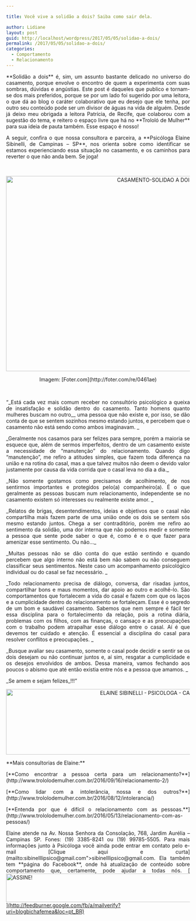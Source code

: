 ```yaml
---

title: Você vive a solidão a dois? Saiba como sair dela.

author: Lidiane
layout: post
guid: http://localhost/wordpress/2017/05/05/solidao-a-dois/
permalink: /2017/05/05/solidao-a-dois/
categories:
  - Comportamento
  - Relacionamento
---
```

<p align="justify">
  **Solidão a dois** é, sim, um assunto bastante delicado no universo do casamento, porque envolve o encontro de quem a experimenta com suas sombras, dúvidas e angústias. Este post é daqueles que publico e tornam-se dos mais preferidos, porque se por um lado foi sugerido por uma leitora, o que dá ao blog o caráter colaborativo que eu desejo que ele tenha, por outro seu conteúdo pode ser um divisor de águas na vida de alguém. Desde já deixo meu obrigada a leitora Patrícia, de Recife, que colaborou com a sugestão do tema, e reitero o espaço livre que há no **Trololó de Mulher** para sua ideia de pauta também. Esse espaço é nosso!
</p>

<p align="justify">
  A seguir, confira o que nossa consultora e parceira, a **Psicóloga Elaine Sibinelli, de Campinas – SP**, nos orienta sobre como identificar se estamos experienciando essa situação no casamento, e os caminhos para reverter o que não anda bem. Se joga!
</p>

&nbsp;

<p align="center">
  <img class="alignnone size-full wp-image-13784" src="http://www.trololodemulher.com.br/blog/wp-content/uploads/2017/05/CASAMENTO-SOLIDAO-A-DOIS.jpg" alt="CASAMENTO-SOLIDAO A DOIS" width="800" height="533" />
</p>

<p align="center">
  Imagem: [Foter.com](http://foter.com/re/0461ae) 
</p>

&nbsp;

<p align="justify">
  “_Está cada vez mais comum receber no consultório psicológico a queixa de insatisfação e solidão dentro do casamento. Tanto homens quanto mulheres buscam no outro_<a name="_GoBack"></a>_ uma pessoa que não existe e, por isso, se dão conta de que se sentem sozinhos mesmo estando juntos, e percebem que o casamento não está sendo como ambos imaginavam. _
</p>

<p align="justify">
  _Geralmente nos casamos para ser felizes para sempre, porém a maioria se esquece que, além de sermos imperfeitos, dentro de um casamento existe a necessidade de “manutenção” do relacionamento. Quando digo “manutenção”, me refiro a atitudes simples, que fazem toda diferença na união e na rotina do casal, mas a que talvez muitos não deem o devido valor justamente por causa da vida corrida que o casal leva no dia a dia._
</p>

<p align="justify">
  _Não somente gostamos como precisamos de acolhimento, de nos sentirmos importantes e protegidos pelo(a) companheiro(a). É o que geralmente as pessoas buscam num relacionamento, independente se no casamento existem só interesses ou realmente existe amor. _
</p>

<p align="justify">
  _Relatos de brigas, desentendimentos, ideias e objetivos que o casal não compartilha mais fazem parte de uma união onde os dois se sentem sós mesmo estando juntos. Chega a ser contraditório, porém me refiro ao sentimento da solidão, uma dor interna que não podemos medir e somente a pessoa que sente pode saber o que é, como é e o que fazer para amenizar esse sentimento. Ou não&#8230;_
</p>

<p align="justify">
  _Muitas pessoas não se dão conta do que estão sentindo e quando percebem que algo interno não está bem não sabem ou não conseguem classificar seus sentimentos. Neste caso um acompanhamento psicológico individual ou do casal se faz necessário. _
</p>

<p align="justify">
  _Todo relacionamento precisa de diálogo, conversa, dar risadas juntos, compartilhar bons e maus momentos, dar apoio ao outro e acolhê-lo. São comportamentos que fortalecem a vida do casal e fazem com que os laços e a cumplicidade dentro do relacionamento se fortaleçam. Esse é o segredo de um bom e saudável casamento. Sabemos que nem sempre é fácil ter essa disciplina para o fortalecimento da relação, pois a rotina diária, problemas com os filhos, com as finanças, o cansaço e as preocupações com o trabalho podem atrapalhar esse diálogo entre o casal. Aí é que devemos ter cuidado e atenção. É essencial a disciplina do casal para resolver conflitos e preocupações. _
</p>

<p align="justify">
  _Busque avaliar seu casamento, somente o casal pode decidir e sentir se os dois desejam ou não continuar juntos e, aí sim, resgatar a cumplicidade e os desejos envolvidos de ambos. Dessa maneira, vamos fechando aos poucos o abismo que até então existia entre nós e a pessoa que amamos. _
</p>

<p align="justify">
  _Se amem e sejam felizes_!!!”
</p>

<p align="center">
  <img class="alignnone size-full wp-image-12109" src="http://www.trololodemulher.com.br/blog/wp-content/uploads/2016/03/ELAINE-SIBINELLI-PSICOLOGA-CAMPINAS.jpg" alt="ELAINE SIBINELLI - PSICOLOGA - CAMPINAS" width="800" height="179" />
</p>

<p align="justify">
  **Mais consultorias de Elaine:**
</p>

<p align="justify">
  [**Como encontrar a pessoa certa para um relacionamento?**](http://www.trololodemulher.com.br/2016/09/16/relacionamento-2/) 
</p>

<p align="justify">
  [**Como lidar com a intolerância, nossa e dos outros?**](http://www.trololodemulher.com.br/2016/08/12/intolerancia/) 
</p>

<p align="justify">
  [**Entenda por que é difícil o relacionamento com as pessoas.**](http://www.trololodemulher.com.br/2016/05/13/relacionamento-com-as-pessoas/) 
</p>

<p align="justify">
  Elaine atende na Av. Nossa Senhora da Consolação, 768, Jardim Aurélia – Campinas SP. Fones: (19) 3385-8241 ou (19) 99785-5505. Para mais informações junto à Psicóloga você ainda pode entrar em contato pelo e-mail [Clique aqui e curta](mailto:sibinelllipsico@gmail.com">sibinelllipsico@gmail.com</a>. Ela também tem **página do Facebook**, onde há atualização de conteúdo sobre comportamento que, certamente, pode ajudar a todas nós. <a href="https://www.facebook.com/ElaineSibinelliPsicologaClinica/timeline) ! Além do mais, você também pode seguir o perfil da Psicóloga no Instagram. [Clique aqui, siga](https://www.instagram.com/psicologiaxreiki/)  e fique por dentro de suas ricas atualizações.
</p>

<p align="center">
  [<img class="alignnone size-full wp-image-10439" src="http://www.trololodemulher.com.br/blog/wp-content/uploads/2014/09/ASSINE.png" alt="ASSINE!" width="800" height="78" />](http://feedburner.google.com/fb/a/mailverify?uri=blogbichafemea&loc=pt_BR) 
</p>

<p align="justify">